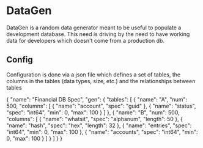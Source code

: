 # DataGen

DataGen is a random data generator meant to be useful to populate a development database. This need is driving by the need to have working data for developers which doesn't come from a production db.

## Config

Configuration is done via a json file which defines a set of tables, the columns in the tables (data types, size, etc.) and the relationships between tables

{
    "name": "Financial DB Spec",
    "gen": {
        "tables": [
            {
                "name": "A",
                "num": 500,
                "columns": [
                    {
                        "name": "account",
                        "spec": "guid"
                    },
                    {
                        "name": "status",
                        "spec": "int64",
                        "min": 0,
                        "max": 100
                    }
                ]
            },
            {
                "name": "B",
                "num": 500,
                "columns": [
                    {
                        "name": "whatsit",
                        "spec": "alphanum",
                        "length": 50
                    },
                    {
                        "name": "hash",
                        "spec": "hex",
                        "length": 32
                    },
                    {
                        "name": "entries",
                        "spec": "int64",
                        "min": 0,
                        "max": 100
                    },
                    {
                        "name": "accounts",
                        "spec": "int64",
                        "min": 0,
                        "max": 100
                    }
                ]
            }
        ]
    }
}
